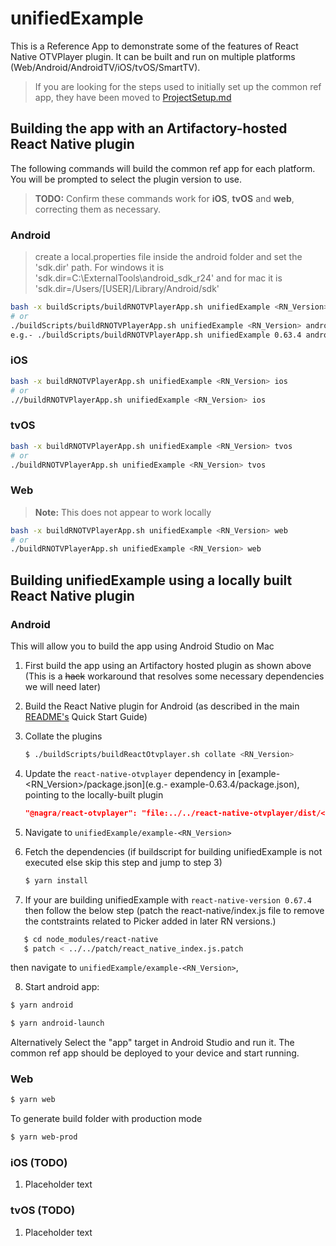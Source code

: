 # unifiedExample

This is a Reference App to demonstrate some of the features of React Native OTVPlayer plugin. It can be built and run on multiple platforms (Web/Android/AndroidTV/iOS/tvOS/SmartTV).

> If you are looking for the steps used to initially set up the common ref app, they have been moved to [ProjectSetup.md](./ProjectSetup.md)

## Building the app with an Artifactory-hosted React Native plugin

The following commands will build the common ref app for each platform. You will be prompted to select the plugin version to use.

> **TODO:** Confirm these commands work for **iOS**, **tvOS** and **web**, correcting them as necessary.

### Android

> create a local.properties file inside the android folder and set the 'sdk.dir' path. For windows it is 'sdk.dir=C\:\\ExternalTools\\android_sdk_r24' and for mac it is 'sdk.dir=/Users/[USER]/Library/Android/sdk'

```bash
bash -x buildScripts/buildRNOTVPlayerApp.sh unifiedExample <RN_Version> android
# or
./buildScripts/buildRNOTVPlayerApp.sh unifiedExample <RN_Version> android
e.g.- ./buildScripts/buildRNOTVPlayerApp.sh unifiedExample 0.63.4 android
```

### iOS

```bash
bash -x buildRNOTVPlayerApp.sh unifiedExample <RN_Version> ios
# or
.//buildRNOTVPlayerApp.sh unifiedExample <RN_Version> ios
```

### tvOS

```bash
bash -x buildRNOTVPlayerApp.sh unifiedExample <RN_Version> tvos
# or
./buildRNOTVPlayerApp.sh unifiedExample <RN_Version> tvos
```

### Web

> **Note:** This does not appear to work locally

```bash
bash -x buildRNOTVPlayerApp.sh unifiedExample <RN_Version> web
# or
./buildRNOTVPlayerApp.sh unifiedExample <RN_Version> web
```

## Building unifiedExample using a locally built React Native plugin

### Android

This will allow you to build the app using Android Studio on Mac

1. First build the app using an Artifactory hosted plugin as shown above (This is a ~~hack~~ workaround that resolves some necessary dependencies we will need later)
2. Build the React Native plugin for Android (as described in the main [README's](../README.md) Quick Start Guide)
3. Collate the plugins
   ```bash
   $ ./buildScripts/buildReactOtvplayer.sh collate <RN_Version>
   ```
4. Update the `react-native-otvplayer` dependency in [example-<RN_Version>/package.json](e.g.- example-0.63.4/package.json), pointing to the locally-built plugin
   ```json
   "@nagra/react-otvplayer": "file:../../react-native-otvplayer/dist/<RN_Version>",
   ```
5. Navigate to `unifiedExample/example-<RN_Version>`
6. Fetch the dependencies (if buildscript for building unifiedExample is not executed else skip this step and jump to step 3)

   ```bash
   $ yarn install
   ```

7. If your are building unifiedExample with `react-native-version 0.67.4` then follow the below step
   (patch the react-native/index.js file to remove the contstraints related to Picker added in later RN versions.)

```bash
   $ cd node_modules/react-native
   $ patch < ../../patch/react_native_index.js.patch
```

then navigate to `unifiedExample/example-<RN_Version>`,

8. Start android app:

```bash
$ yarn android
```

```bash
$ yarn android-launch
```

Alternatively Select the "app" target in Android Studio and run it. The common ref app should be deployed to your device and start running.

### Web

```bash
$ yarn web
```

To generate build folder with production mode

```bash
$ yarn web-prod
```

### iOS (TODO)

1. Placeholder text

### tvOS (TODO)

1. Placeholder text
